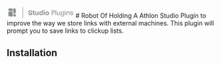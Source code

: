 <svg width="151" height="24" viewBox="0 0 151 24" fill="none" xmlns="http://www.w3.org/2000/svg">
      <path d="M17.5123 13.9861C18.4527 13.9861 19.1129 13.7348 19.6307 13.2163C20.1485 12.6986 20.3998 12.0738 20.3998 11.098V6.00677C20.3998 4.78746 20.0855 4.00784 19.4384 3.36078C18.7914 2.71371 18.0117 2.40002 16.7924 2.40002H14.6242V11.098C14.6242 12.0738 14.8755 12.6986 15.3933 13.2163C15.9111 13.7341 16.5713 13.9861 17.5117 13.9861H17.5123Z" fill="#8C9090"></path>
      <path d="M6.55306 8.21165H13.5283V5.32415C13.5283 4.3483 13.277 3.72355 12.7592 3.20577C12.2414 2.68799 11.6167 2.43665 10.6408 2.43665H6.55306C5.57721 2.43665 4.95246 2.68799 4.43468 3.20577C3.9169 3.72355 3.66556 4.38374 3.66556 5.32415C3.66556 6.26455 3.9169 6.92474 4.43468 7.44252C4.95246 7.9603 5.57721 8.21165 6.55306 8.21165Z" fill="#8C9090"></path>
      <path d="M10.6776 9.26172H6.48744C5.54704 9.26172 4.88685 9.51306 4.36907 10.0308C3.85129 10.5486 3.59995 11.2088 3.59995 12.1492V17.1892C3.59995 18.3646 3.91429 19.1895 4.56135 19.8365C5.20842 20.4836 6.03332 20.7979 7.20866 20.7979H13.5651V12.1492C13.5651 11.2088 13.3138 10.5493 12.796 10.0308C12.2782 9.51306 11.618 9.26172 10.6776 9.26172Z" fill="#8C9090"></path>
      <path d="M19.6308 15.7757C19.1485 15.2934 18.4528 15.0066 17.5124 15.0066H17.4855C16.5451 15.0066 15.8495 15.2934 15.3671 15.7757C14.8848 16.2581 14.598 16.9537 14.598 17.8941V17.921C14.598 18.8968 14.8494 19.5216 15.3671 20.0394C15.8849 20.5572 16.5097 20.8085 17.4855 20.8085H20.3999V17.8941C20.3999 16.9537 20.1131 16.2581 19.6308 15.7757Z" fill="#8C9090"></path>
      <path d="M36 24V-3.65078e-07" stroke="#8C9090"></path>
      <path d="M48.496 13.644H50.896C50.912 15.196 51.952 15.98 53.216 15.98C54.192 15.98 55.248 15.468 55.248 14.572C55.248 13.532 54.288 13.308 53.504 13.132L51.872 12.732C49.968 12.284 48.848 11.292 48.848 9.772C48.848 7.708 50.688 6.668 53.024 6.668C55.488 6.668 57.36 7.964 57.568 10.236H55.2C55.12 9.116 54.208 8.348 53.024 8.348C52.064 8.348 51.168 8.78 51.168 9.628C51.168 10.38 51.808 10.78 52.768 10.972L54.528 11.388C56.352 11.788 57.584 12.7 57.584 14.444C57.584 16.46 55.6 17.708 53.184 17.692C50.896 17.676 48.624 16.652 48.496 13.644ZM63.1749 15.66V17.484C62.9829 17.532 62.4549 17.628 61.9589 17.628C60.1669 17.628 59.3509 16.572 59.3509 14.732V11.068H58.1509V9.5H59.3509V7.18H61.5429V9.5H63.0789V11.068H61.5429V14.684C61.5429 15.404 61.7669 15.756 62.4229 15.756C62.7269 15.756 63.0629 15.692 63.1749 15.66ZM71.7481 9.5V17.5H69.5401V17.34C69.5401 16.924 69.6201 16.652 69.7801 16.3L69.5241 16.22C69.1881 17.068 68.2761 17.692 66.9321 17.692C65.5241 17.692 64.3401 16.924 64.3401 14.94V9.5H66.5321V14.572C66.5321 15.5 67.0761 15.98 67.9561 15.98H67.9881C68.8521 15.98 69.5721 15.356 69.5721 14.428V9.5H71.7481ZM76.6195 17.692C74.6835 17.692 73.2115 16.092 73.2115 13.516C73.2115 10.94 74.6515 9.308 76.6195 9.308C78.0115 9.308 78.8435 10.076 79.1475 10.812L79.3875 10.732C79.2275 10.284 79.1795 9.932 79.1795 9.516V6.38H81.3715V17.5H79.1795V17.372C79.1795 17.004 79.2595 16.636 79.3875 16.284L79.1475 16.204C78.8275 16.972 77.9475 17.692 76.6195 17.692ZM77.3235 16.06H77.4195C78.6835 16.06 79.2755 15.02 79.2755 13.516C79.2755 12.012 78.6835 10.94 77.4195 10.94H77.3235C76.0755 10.94 75.4835 12.012 75.4835 13.516C75.4835 15.02 76.0755 16.06 77.3235 16.06ZM84.3749 8.508C83.6869 8.508 83.1269 7.98 83.1269 7.308C83.1269 6.652 83.6869 6.108 84.3749 6.108C85.0629 6.108 85.6069 6.652 85.6069 7.308C85.6069 7.98 85.0629 8.508 84.3749 8.508ZM83.2709 17.5V9.5H85.4629V17.5H83.2709ZM91.0173 9.308C93.3853 9.308 95.1293 10.844 95.1293 13.468C95.1293 16.092 93.3853 17.692 91.0173 17.692C88.6173 17.692 86.9053 16.092 86.9053 13.468C86.9053 10.844 88.6173 9.308 91.0173 9.308ZM90.9533 16.076H91.0653C92.3293 16.076 92.8733 14.908 92.8733 13.484C92.8733 12.076 92.3293 10.924 91.0653 10.924H90.9533C89.7053 10.924 89.1453 12.108 89.1453 13.484C89.1453 14.86 89.6893 16.076 90.9533 16.076ZM101.116 17.5V6.86H105.244C107.5 6.86 108.908 7.804 108.908 10.028C108.908 12.252 107.292 13.212 105.244 13.212H102.524V17.5H101.116ZM102.524 11.996H105.436C106.732 11.996 107.436 11.388 107.436 10.028C107.436 8.668 106.732 8.076 105.436 8.076H102.524V11.996ZM109.945 17.5V6.38H111.353V17.5H109.945ZM120.083 9.5V17.5H118.627V17.308C118.627 16.924 118.675 16.7 118.835 16.348L118.627 16.3C118.355 17.084 117.475 17.692 116.131 17.692C114.819 17.692 113.427 17.1 113.427 14.94V9.5H114.835V14.78C114.835 15.932 115.507 16.476 116.611 16.476H116.643C117.779 16.476 118.675 15.692 118.675 14.54V9.5H120.083ZM121.783 17.772H123.239C123.383 19.068 124.167 19.628 125.383 19.628H125.495C126.727 19.628 127.751 18.956 127.751 17.436C127.751 16.876 127.799 16.108 127.863 15.788L127.671 15.724C127.319 16.476 126.343 17.116 125.143 17.116C122.999 17.116 121.847 15.42 121.847 13.18C121.847 10.956 123.015 9.308 125.159 9.308C126.599 9.308 127.367 9.996 127.655 10.668L127.847 10.604C127.687 10.156 127.639 10.028 127.639 9.58V9.5H129.095V17.42C129.095 19.788 127.655 20.812 125.415 20.812C122.711 20.812 121.943 19.356 121.783 17.772ZM125.543 15.932H125.671C127.143 15.932 127.863 14.86 127.863 13.276C127.863 11.644 127.175 10.508 125.671 10.508H125.543C124.055 10.508 123.287 11.612 123.287 13.228C123.287 14.844 124.055 15.932 125.543 15.932ZM131.656 8.252C131.128 8.252 130.712 7.836 130.712 7.308C130.712 6.796 131.128 6.38 131.656 6.38C132.168 6.38 132.568 6.796 132.568 7.308C132.568 7.836 132.168 8.252 131.656 8.252ZM130.936 17.5V9.5H132.344V17.5H130.936ZM134.455 17.5V9.5H135.911V9.692C135.911 10.076 135.863 10.22 135.703 10.636L135.911 10.7C136.247 9.916 137.159 9.308 138.503 9.308C139.815 9.308 141.319 9.788 141.319 12.012V17.5H139.911V12.22C139.911 10.988 139.127 10.524 138.023 10.524H137.991C136.855 10.524 135.863 11.212 135.863 12.46V17.5H134.455ZM142.806 14.716H144.278C144.342 15.804 145.142 16.508 146.262 16.508C147.254 16.508 148.022 16.092 148.022 15.34C148.022 14.684 147.558 14.332 146.63 14.108L145.062 13.74C143.702 13.42 143.158 12.668 143.158 11.612C143.158 10.156 144.47 9.308 146.214 9.308C148.038 9.308 149.398 10.412 149.446 12.124H147.958C147.878 10.956 146.982 10.492 146.15 10.492C145.222 10.492 144.614 10.892 144.614 11.564C144.614 12.012 144.838 12.428 145.622 12.604L147.27 12.988C148.598 13.292 149.478 13.996 149.478 15.228C149.478 16.78 148.262 17.692 146.262 17.692C143.862 17.692 142.822 16.156 142.806 14.716Z" fill="#8C9090"></path>
      </svg>
# Robot Of Holding
A Athlon Studio Plugin to improve the way we store links with external machines. This plugin will prompt you to save links to clickup lists.

## Installation
